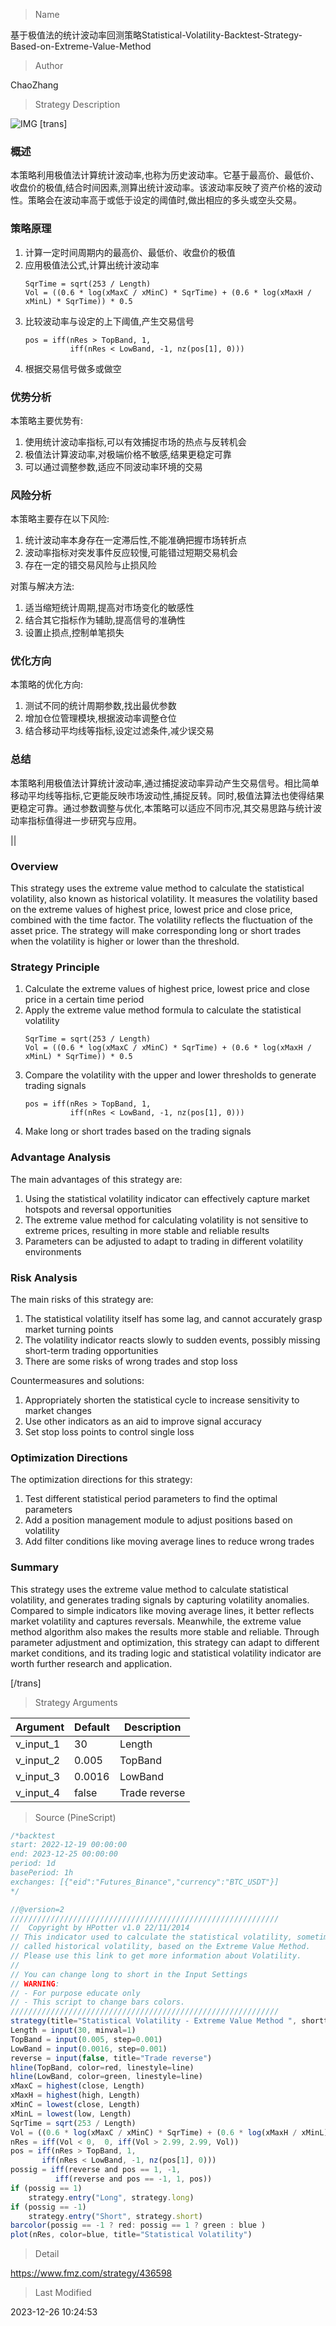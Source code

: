 
> Name

基于极值法的统计波动率回测策略Statistical-Volatility-Backtest-Strategy-Based-on-Extreme-Value-Method

> Author

ChaoZhang

> Strategy Description

![IMG](https://www.fmz.com/upload/asset/1d8b914536b48afbff7.png)
[trans]

### 概述

本策略利用极值法计算统计波动率,也称为历史波动率。它基于最高价、最低价、收盘价的极值,结合时间因素,测算出统计波动率。该波动率反映了资产价格的波动性。策略会在波动率高于或低于设定的阈值时,做出相应的多头或空头交易。

### 策略原理

1. 计算一定时间周期内的最高价、最低价、收盘价的极值
2. 应用极值法公式,计算出统计波动率
   ```
   SqrTime = sqrt(253 / Length)  
   Vol = ((0.6 * log(xMaxC / xMinC) * SqrTime) + (0.6 * log(xMaxH / xMinL) * SqrTime)) * 0.5
   ```
3. 比较波动率与设定的上下阈值,产生交易信号
   ```
   pos = iff(nRes > TopBand, 1, 
             iff(nRes < LowBand, -1, nz(pos[1], 0)))
   ```
4. 根据交易信号做多或做空

### 优势分析

本策略主要优势有:

1. 使用统计波动率指标,可以有效捕捉市场的热点与反转机会
2. 极值法计算波动率,对极端价格不敏感,结果更稳定可靠
3. 可以通过调整参数,适应不同波动率环境的交易

### 风险分析

本策略主要存在以下风险:

1. 统计波动率本身存在一定滞后性,不能准确把握市场转折点
2. 波动率指标对突发事件反应较慢,可能错过短期交易机会
3. 存在一定的错交易风险与止损风险

对策与解决方法:

1. 适当缩短统计周期,提高对市场变化的敏感性
2. 结合其它指标作为辅助,提高信号的准确性
3. 设置止损点,控制单笔损失

### 优化方向

本策略的优化方向:

1. 测试不同的统计周期参数,找出最优参数
2. 增加仓位管理模块,根据波动率调整仓位
3. 结合移动平均线等指标,设定过滤条件,减少误交易

### 总结

本策略利用极值法计算统计波动率,通过捕捉波动率异动产生交易信号。相比简单移动平均线等指标,它更能反映市场波动性,捕捉反转。同时,极值法算法也使得结果更稳定可靠。通过参数调整与优化,本策略可以适应不同市况,其交易思路与统计波动率指标值得进一步研究与应用。

||

### Overview

This strategy uses the extreme value method to calculate the statistical volatility, also known as historical volatility. It measures the volatility based on the extreme values of highest price, lowest price and close price, combined with the time factor. The volatility reflects the fluctuation of the asset price. The strategy will make corresponding long or short trades when the volatility is higher or lower than the threshold.  

### Strategy Principle

1. Calculate the extreme values of highest price, lowest price and close price in a certain time period
2. Apply the extreme value method formula to calculate the statistical volatility
   ```
   SqrTime = sqrt(253 / Length)
   Vol = ((0.6 * log(xMaxC / xMinC) * SqrTime) + (0.6 * log(xMaxH / xMinL) * SqrTime)) * 0.5
   ```
3. Compare the volatility with the upper and lower thresholds to generate trading signals
   ```
   pos = iff(nRes > TopBand, 1,  
             iff(nRes < LowBand, -1, nz(pos[1], 0)))
   ``` 
4. Make long or short trades based on the trading signals

### Advantage Analysis 

The main advantages of this strategy are:

1. Using the statistical volatility indicator can effectively capture market hotspots and reversal opportunities  
2. The extreme value method for calculating volatility is not sensitive to extreme prices, resulting in more stable and reliable results
3. Parameters can be adjusted to adapt to trading in different volatility environments

### Risk Analysis

The main risks of this strategy are:

1. The statistical volatility itself has some lag, and cannot accurately grasp market turning points
2. The volatility indicator reacts slowly to sudden events, possibly missing short-term trading opportunities  
3. There are some risks of wrong trades and stop loss

Countermeasures and solutions:

1. Appropriately shorten the statistical cycle to increase sensitivity to market changes
2. Use other indicators as an aid to improve signal accuracy 
3. Set stop loss points to control single loss

### Optimization Directions

The optimization directions for this strategy:

1. Test different statistical period parameters to find the optimal parameters
2. Add a position management module to adjust positions based on volatility
3. Add filter conditions like moving average lines to reduce wrong trades

### Summary  

This strategy uses the extreme value method to calculate statistical volatility, and generates trading signals by capturing volatility anomalies. Compared to simple indicators like moving average lines, it better reflects market volatility and captures reversals. Meanwhile, the extreme value method algorithm also makes the results more stable and reliable. Through parameter adjustment and optimization, this strategy can adapt to different market conditions, and its trading logic and statistical volatility indicator are worth further research and application.

[/trans]

> Strategy Arguments



|Argument|Default|Description|
|----|----|----|
|v_input_1|30|Length|
|v_input_2|0.005|TopBand|
|v_input_3|0.0016|LowBand|
|v_input_4|false|Trade reverse|


> Source (PineScript)

``` javascript
/*backtest
start: 2022-12-19 00:00:00
end: 2023-12-25 00:00:00
period: 1d
basePeriod: 1h
exchanges: [{"eid":"Futures_Binance","currency":"BTC_USDT"}]
*/

//@version=2
////////////////////////////////////////////////////////////
//  Copyright by HPotter v1.0 22/11/2014
// This indicator used to calculate the statistical volatility, sometime 
// called historical volatility, based on the Extreme Value Method.
// Please use this link to get more information about Volatility. 
//
// You can change long to short in the Input Settings
// WARNING:
// - For purpose educate only
// - This script to change bars colors.
////////////////////////////////////////////////////////////
strategy(title="Statistical Volatility - Extreme Value Method ", shorttitle="Statistical Volatility Backtest")
Length = input(30, minval=1)
TopBand = input(0.005, step=0.001)
LowBand = input(0.0016, step=0.001)
reverse = input(false, title="Trade reverse")
hline(TopBand, color=red, linestyle=line)
hline(LowBand, color=green, linestyle=line)
xMaxC = highest(close, Length)
xMaxH = highest(high, Length)
xMinC = lowest(close, Length)
xMinL = lowest(low, Length)
SqrTime = sqrt(253 / Length)
Vol = ((0.6 * log(xMaxC / xMinC) * SqrTime) + (0.6 * log(xMaxH / xMinL) * SqrTime)) * 0.5
nRes = iff(Vol < 0,  0, iff(Vol > 2.99, 2.99, Vol))
pos = iff(nRes > TopBand, 1,
	   iff(nRes < LowBand, -1, nz(pos[1], 0))) 
possig = iff(reverse and pos == 1, -1,
          iff(reverse and pos == -1, 1, pos))	   
if (possig == 1) 
    strategy.entry("Long", strategy.long)
if (possig == -1)
    strategy.entry("Short", strategy.short)	   	    
barcolor(possig == -1 ? red: possig == 1 ? green : blue )  
plot(nRes, color=blue, title="Statistical Volatility")

```

> Detail

https://www.fmz.com/strategy/436598

> Last Modified

2023-12-26 10:24:53
